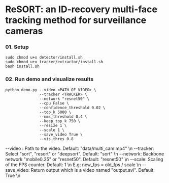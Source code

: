 # ReSORT: an ID-recovery multi-face tracking method for surveillance cameras

### 01. Setup 
```
sudo chmod u+x detector/install.sh
sudo chmod u+x tracker/extractor/install.sh
bash install.sh
```

### 02. Run demo and visualize results
```
python demo.py --video <PATH OF VIDEO> \
               --tracker <TRACKER> \
               --network "resnet50" \
               --cpu False \
               --confidence_threshold 0.02 \
               --top_k 5000 \ 
               --nms_threshold 0.4 \
               --keep_top_k 750 \
               --resize 1 \
               --scale 1 \
               --save_video True \
               --vis_thres 0.8
```
--video : Path to the video. Default: "data/multi_cam.mp4" \n
--tracker: Select "sort", "resort" or "deepsort". Default: "sort" \n
--network: Backbone network "mobile0.25" or "resnet50". Default: "resnet50" \n
--scale: Scaling of the FPS counter. Default: 1 \n
E.g: new_fps = old_fps / scale \n
--save_video: Return output which is a video named "output.avi". Default: True \n
